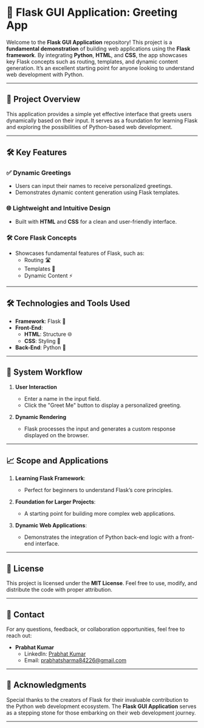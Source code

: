 # 👋 **Flask GUI Application: Greeting App**

Welcome to the **Flask GUI Application** repository! This project is a **fundamental demonstration** of building web applications using the **Flask framework**. By integrating **Python**, **HTML**, and **CSS**, the app showcases key Flask concepts such as routing, templates, and dynamic content generation. It’s an excellent starting point for anyone looking to understand web development with Python.

---

## 🌟 **Project Overview**

This application provides a simple yet effective interface that greets users dynamically based on their input. It serves as a foundation for learning Flask and exploring the possibilities of Python-based web development.

---

## 🛠️ **Key Features**

### ✅ **Dynamic Greetings**
- Users can input their names to receive personalized greetings.
- Demonstrates dynamic content generation using Flask templates.

### 🌐 **Lightweight and Intuitive Design**
- Built with **HTML** and **CSS** for a clean and user-friendly interface.

### 🛠️ **Core Flask Concepts**
- Showcases fundamental features of Flask, such as:  
  - Routing 🛣️  
  - Templates 🧩  
  - Dynamic Content ⚡  

---

## 🛠️ **Technologies and Tools Used**

- **Framework**: Flask 🌟  
- **Front-End**:  
  - **HTML**: Structure 🌐  
  - **CSS**: Styling 🎨  
- **Back-End**: Python 🐍  

---

## 📂 **System Workflow**

1. **User Interaction**  
   - Enter a name in the input field.  
   - Click the "Greet Me" button to display a personalized greeting.  

2. **Dynamic Rendering**  
   - Flask processes the input and generates a custom response displayed on the browser.

---

## 📈 **Scope and Applications**

1. **Learning Flask Framework**:  
   - Perfect for beginners to understand Flask’s core principles.  

2. **Foundation for Larger Projects**:  
   - A starting point for building more complex web applications.  

3. **Dynamic Web Applications**:  
   - Demonstrates the integration of Python back-end logic with a front-end interface.  

---

## 📜 **License**

This project is licensed under the **MIT License**. Feel free to use, modify, and distribute the code with proper attribution.

---

## 📨 **Contact**

For any questions, feedback, or collaboration opportunities, feel free to reach out:

- **Prabhat Kumar**  
  - LinkedIn: [Prabhat Kumar](https://www.linkedin.com/in/prabhat-kumar-1260a5259)  
  - Email: [prabhatsharma84226@gmail.com](mailto:prabhatsharma84226@gmail.com)  

---

## 🌟 **Acknowledgments**

Special thanks to the creators of Flask for their invaluable contribution to the Python web development ecosystem. The **Flask GUI Application** serves as a stepping stone for those embarking on their web development journey.

---

